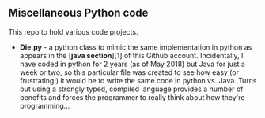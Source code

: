 ## Miscellaneous Python code

This repo to hold various code projects.

* **Die.py** - a python class to mimic the same implementation in python as appears in the [**java section**][1] of this Github account. Incidentally, I have coded in python for 2 years (as of May 2018) but Java for just a week or two, so this particular file was created to see how easy (or frustrating!) it would be to write the same code in python vs. Java. Turns out using a strongly typed, compiled language provides a number of benefits and forces the programmer to really think about how they're programming...

